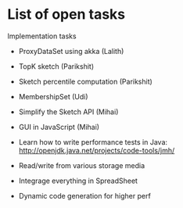 # List of open tasks

Implementation tasks

* ProxyDataSet using akka (Lalith)
* TopK sketch (Parikshit)
* Sketch percentile computation (Parikshit)
* MembershipSet (Udi)
* Simplify the Sketch API (Mihai)
* GUI in JavaScript (Mihai)

* Learn how to write performance tests in Java: http://openjdk.java.net/projects/code-tools/jmh/
* Read/write from various storage media
* Integrage everything in SpreadSheet
* Dynamic code generation for higher perf
